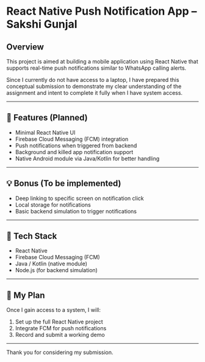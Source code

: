 # React Native Push Notification App – Sakshi Gunjal

## Overview
This project is aimed at building a mobile application using React Native that supports real-time push notifications similar to WhatsApp calling alerts.

Since I currently do not have access to a laptop, I have prepared this conceptual submission to demonstrate my clear understanding of the assignment and intent to complete it fully when I have system access.

---

## 📱 Features (Planned)
- Minimal React Native UI
- Firebase Cloud Messaging (FCM) integration
- Push notifications when triggered from backend
- Background and killed app notification support
- Native Android module via Java/Kotlin for better handling

---

## 💡 Bonus (To be implemented)
- Deep linking to specific screen on notification click
- Local storage for notifications
- Basic backend simulation to trigger notifications

---

## 🔧 Tech Stack
- React Native
- Firebase Cloud Messaging (FCM)
- Java / Kotlin (native module)
- Node.js (for backend simulation)

---

## 📌 My Plan
Once I gain access to a system, I will:
1. Set up the full React Native project
2. Integrate FCM for push notifications
3. Record and submit a working demo

---

Thank you for considering my submission.
